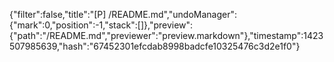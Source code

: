 {"filter":false,"title":"[P] /README.md","undoManager":{"mark":0,"position":-1,"stack":[]},"preview":{"path":"/README.md","previewer":"preview.markdown"},"timestamp":1423507985639,"hash":"67452301efcdab8998badcfe10325476c3d2e1f0"}